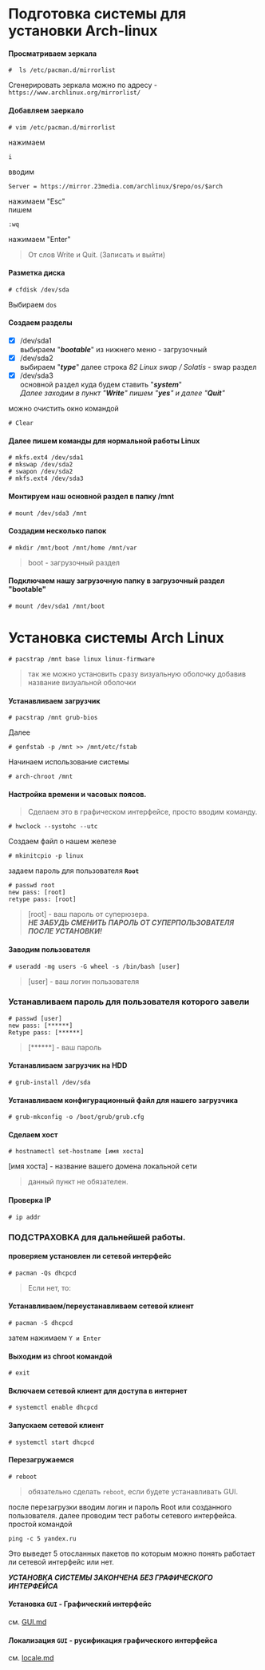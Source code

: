 # Подготовка системы для установки Arch-linux
#### Просматриваем зеркала
```text
#  ls /etc/pacman.d/mirrorlist
```
Сгенерировать зеркала можно по адресу - `https://www.archlinux.org/mirrorlist/`

#### Добавляем заеркало
```text
# vim /etc/pacman.d/mirrorlist
``` 
нажимаем  
```text
i
```  
вводим  
```text
Server = https://mirror.23media.com/archlinux/$repo/os/$arch
```  
нажимаем "Esc"  
пишем  
```text
:wq
```
нажимаем "Enter"
> От слов Write и Quit. (Записать и выйти)
   
#### Разметка диска
```text
# cfdisk /dev/sda 
```
Выбираем `dos` 

#### Создаем разделы 
- [X] /dev/sda1   
выбираем "***bootable***" из нижнего меню - загрузочный  
- [X] /dev/sda2   
выбираем "***type***" далее строка _82 Linux swap / Solatis_ - swap раздел  
- [X] /dev/sda3  
основной раздел куда будем ставить "***system***"  
_Далее заходим в пункт "**Write**" пишем "**yes**" и далее "**Quit**"_  
  
можно очистить окно командой 
```
# Clear
```
  
#### Далeе пишем команды для нормальной работы Linux
```text
# mkfs.ext4 /dev/sda1
# mkswap /dev/sda2
# swapon /dev/sda2
# mkfs.ext4 /dev/sda3
```
  
#### Монтируем наш основной раздел в папку /mnt
```text
# mount /dev/sda3 /mnt
```
#### Cоздадим несколько папок
```text
# mkdir /mnt/boot /mnt/home /mnt/var
```
>boot - загрузочный раздел

#### Подключаем нашу загрузочную папку в загрузочный раздел "bootable"
```text
# mount /dev/sda1 /mnt/boot
```
#  
  
# Установка системы Arch Linux
```text
# pacstrap /mnt base linux linux-firmware
```
> так же можно установить сразу визуальную оболочку добавив название визуальной оболочки

#### Устанавливаем загрузчик
```text
# pacstrap /mnt grub-bios
```
Далее
```text
# genfstab -p /mnt >> /mnt/etc/fstab
```
  
Начинаем использование системы  
```text
# arch-chroot /mnt
```

#### Настройка времени и часовых поясов.  
>Сделаем это в графическом интерфейсе, просто вводим команду.  
```text
# hwclock --systohc --utc
```
Создаем файл о нашем железе
```text
# mkinitcpio -p linux
```
задаем пароль для пользователя **`Root`**
```text
# passwd root
new pass: [root] 
retype pass: [root]  
```
>[root] - ваш пароль от суперюзера.  
  ***НЕ ЗАБУДЬ СМЕНИТЬ ПАРОЛЬ ОТ СУПЕРПОЛЬЗОВАТЕЛЯ ПОСЛЕ УСТАНОВКИ!***

#### Заводим пользователя
```text
# useradd -mg users -G wheel -s /bin/bash [user]
```
>[user] - ваш логин пользователя  

  ### Устанавливаем пароль для пользователя которого завели
```text
# passwd [user]
new pass: [******]
Retype pass: [******]
```
>[******] - ваш пароль  

#### Устанавливаем загрузчик на HDD
```text
# grub-install /dev/sda
```
#### Устанавливаем конфигурационный файл для нашего загрузчика
```text
# grub-mkconfig -o /boot/grub/grub.cfg
```
#### Сделаем хост
```text
# hostnamectl set-hostname [имя хоста]
```
[имя хоста] - название вашего домена локальной сети
> данный пункт не обязателен.

#### Проверка IP
```text
# ip addr
```
### ПОДСТРАХОВКА для дальнейшей работы.
#### проверяем установлен ли сетевой интерфейс
```text
# pacman -Qs dhcpcd
```
> Если нет, то:
#### Устанавливаем/переустанавливаем сетевой клиент
```text
# pacman -S dhcpcd 
```
затем нажимаем ```Y и Enter```

#### Выходим из chroot командой 
```text
# exit
```
#### Включаем сетевой клиент для доступа в интернет
```text
# systemctl enable dhcpcd
```
#### Запускаем сетевой клиент
```text
# systemctl start dhcpcd
```
#### Перезагружаемся
```text
# reboot
```
> обязательно сделать `reboot`, если будете устанавливать GUI.

после перезагрузки вводим логин и пароль Root или созданного пользователя.
далее проводим тест работы сетевого интерфейса.
простой командой
```text
ping -c 5 yandex.ru  
```
Это выведет 5 отосланных пакетов по которым можно понять работает ли сетевой интерфейс или нет.

___УСТАНОВКА СИСТЕМЫ ЗАКОНЧЕНА БЕЗ ГРАФИЧЕСКОГО ИНТЕРФЕЙСА___

#### Установка `GUI` - Графический интерфейс
см. [GUI.md](GUI.md)
#### Локализация `GUI` - русификация графического интерфейса
см. [locale.md](locale.md)
